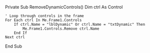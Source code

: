 Private Sub RemoveDynamicControls()
    Dim ctrl As Control

    ' Loop through controls in the frame
    For Each ctrl In Me.Frame1.Controls
        If ctrl.Name = "lblDynamic" Or ctrl.Name = "txtDynamic" Then
            Me.Frame1.Controls.Remove ctrl.Name
        End If
    Next ctrl
End Sub

